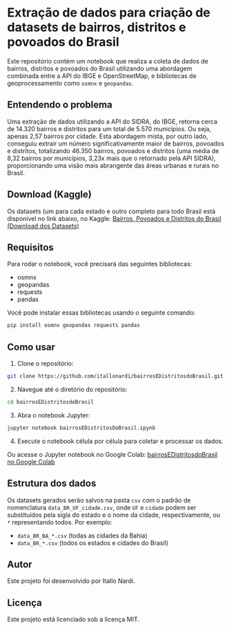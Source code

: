 
# Extração de dados para criação de datasets de bairros, distritos e povoados do Brasil

Este repositório contém um notebook que realiza a coleta de dados de bairros, distritos e povoados do Brasil utilizando uma abordagem combinada entre a API do IBGE e OpenStreetMap, e bibliotecas de geoprocessamento como `osmnx` e `geopandas`.

## Entendendo o problema

Uma extração de dados utilizando a API do SIDRA, do IBGE, retorna cerca de 14.320 bairros e distritos para um total de 5.570 municípios. Ou seja, apenas 2,57 bairros por cidade. Esta abordagem mista, por outro lado, conseguiu extrair um número significativamente maior de bairros, povoados e distritos, totalizando 46.350 bairros, povoados e distritos (uma média de 8,32 bairros por municípios, 3,23x mais que o retornado pela API SIDRA), proporcionando uma visão mais abrangente das áreas urbanas e rurais no Brasil.

## Download (Kaggle)
Os datasets (um para cada estado e outro completo para todo Brasil está disponível no link abaixo, no Kaggle:
[Bairros, Povoados e Distritos do Brasil (Download dos Datasets)](https://www.kaggle.com/datasets/itallonardi/bairros-povoados-e-distritos-do-brasil)

## Requisitos

Para rodar o notebook, você precisará das seguintes bibliotecas:

- osmnx
- geopandas
- requests
- pandas

Você pode instalar essas bibliotecas usando o seguinte comando:

```bash
pip install osmnx geopandas requests pandas
```

## Como usar

1. Clone o repositório:
  ```bash
  git clone https://github.com/itallonardi/bairrosEDistritosdoBrasil.git
   ```
2. Navegue até o diretório do repositório:
  ```bash
  cd bairrosEDistritosdoBrasil
  ```
3. Abra o notebook Jupyter:
  ```bash
  jupyter notebook bairrosEDistritosDoBrasil.ipynb
  ```
4. Execute o notebook célula por célula para coletar e processar os dados.

Ou acesse o Jupyter notebook no Google Colab: [bairrosEDistritosdoBrasil no Google Colab](https://colab.research.google.com/drive/1FEHfKJtn7a8BP9PF_vko4Km7KxNn9hT7?usp=sharing)

## Estrutura dos dados

Os datasets gerados serão salvos na pasta `csv` com o padrão de nomenclatura `data_BR_UF_cidade.csv`, onde `UF` e `cidade` podem ser substituídos pela sigla do estado e o nome da cidade, respectivamente, ou `*` representando todos. Por exemplo:
- `data_BR_BA_*.csv` (todas as cidades da Bahia)
- `data_BR_*.csv` (todos os estados e cidades do Brasil)

## Autor

Este projeto foi desenvolvido por Itallo Nardi.

## Licença

Este projeto está licenciado sob a licença MIT.

